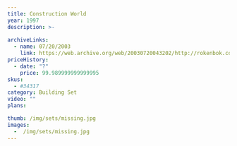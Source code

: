 ```yaml
---
title: Construction World
year: 1997
description: >-
  
archiveLinks:
  - name: 07/20/2003
    link: https://web.archive.org/web/20030720043202/http://rokenbok.com/catalog/pd_bs_construction.html
priceHistory:
  - date: "?"
    price: 99.989999999999995
skus:
  - #34317
category: Building Set
video: ""
plans:

thumb: /img/sets/missing.jpg
images:
  -  /img/sets/missing.jpg
---
```

